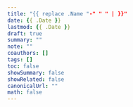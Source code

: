 ```yaml
---
title: "{{ replace .Name "-" " " | }}"
date: {{ .Date }}
lastmod: {{ .Date }}
draft: true
summary: ""
note: ""
coauthors: []
tags: []
toc: false
showSummary: false
showRelated: false
canonicalUrl: ""
math: false
---
```

